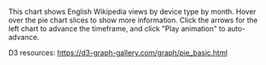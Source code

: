 This chart shows English Wikipedia views by device type by month. Hover over the pie chart slices to show more information. Click the arrows for the left chart to advance the timeframe, and click "Play animation" to auto-advance.

D3 resources: https://d3-graph-gallery.com/graph/pie_basic.html